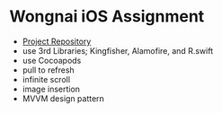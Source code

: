 # Wongnai iOS Assignment
- [Project Repository](https://github.com/toonwwk/Wongnai-iOS-Assignment)
- use 3rd Libraries; Kingfisher, Alamofire, and R.swift 
- use Cocoapods
- pull to refresh
- infinite scroll
- image insertion
- MVVM design pattern
